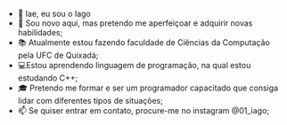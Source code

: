 - 👋 Iae, eu sou o Iago
- 👀 Sou novo aqui, mas pretendo me aperfeiçoar e adquirir novas habilidades;
- 📚 Atualmente estou fazendo faculdade de Ciências da Computação pela UFC de Quixadá;
- 💻Estou aprendendo linguagem de programação, na qual estou estudando C++;
- 🎓 Pretendo me formar e ser um programador capacitado que consiga lidar com diferentes tipos de situações;
- 📫 Se quiser entrar em contato, procure-me no instagram @01_iago;

